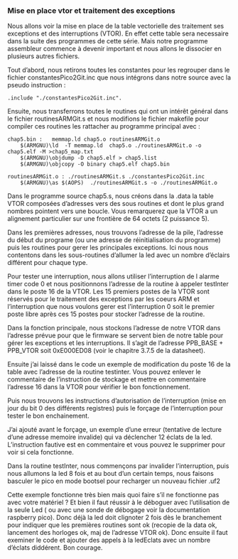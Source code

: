 ### Mise en place vtor et traitement des exceptions
Nous allons voir la mise en place de la table vectorielle des traitement ses exceptions et des interruptions (VTOR). En effet cette table sera necessaire dans la suite des programmes de cette série.
Mais notre programme assembleur commence à devenir important et nous allons le dissocier en plusieurs autres fichiers. 

Tout d’abord, nous retirons toutes les constantes pour les regrouper dans le fichier constantesPico2Git.inc que nous intégrons dans notre source avec la pseudo instruction :
```
.include "./constantesPico2Git.inc". 
```

Ensuite, nous transferrons toutes le routines qui ont un intérêt général dans le fichier routinesARMGit.s et nous modifions le fichier makefile pour compiler ces routines les rattacher au programme principal avec :

```
chap5.bin :   memmap.ld chap5.o routinesARMGit.o
	$(ARMGNU)\ld  -T memmap.ld  chap5.o ./routinesARMGit.o -o chap5.elf -M >chap5_map.txt
	$(ARMGNU)\objdump -D chap5.elf > chap5.list
	$(ARMGNU)\objcopy -O binary chap5.elf chap5.bin

routinesARMGit.o : ./routinesARMGit.s ./constantesPico2Git.inc
	$(ARMGNU)\as $(AOPS)  ./routinesARMGit.s -o ./routinesARMGit.o
```

Dans le programme source chap5.s, nous créons dans la .data la table VTOR composées d’adresses vers des sous routines et dont le plus grand nombres pointent vers une boucle.
Vous remarquerez que la VTOR a un alignement particulier sur une frontière de 64 octets (2 puissance 5).

Dans les premières adresses, nous trouvons l’adresse de la pile, l’adresse du début du programe (ou une adresse de réinitialisation du programme)  puis les routines pour gerer les principales exceptions. Ici nous nous contentons dans les sous-routines d’allumer la led avec un nombre d’éclairs différent pour chaque type.

Pour tester une interruption, nous allons utiliser l’interruption de l alarme timer code 0 et nous positionnons l’adresse de la routine à appeler testInter dans le poste 16 de la VTOR. Les 15 premiers postes de la VTOR sont réservés pour le traitement des exceptions par les coeurs ARM et l’interruption que nous voulons gerer est l’interruption 0 soit le premier poste libre après ces 15 postes pour stocker l’adresse de la routine.

Dans la fonction principale, nous stockons l’adresse de notre VTOR dans l’adresse prévue pour que le firmware se servent bien de notre table pour gérer les exceptions et les interruptions. Il s’agit de l’adresse  PPB_BASE + PPB_VTOR soit 0xE000ED08  (voir le chapitre 3.7.5 de la datasheet).

Ensuite j’ai laissé dans le code un exemple de modification du poste 16 de la table avec l’adresse de la routine testinter. Vous pouvez enlever le commentaire de l’instruction de stockage et mettre en commentaire l’adresse 16 dans la VTOR pour vérifier le bon fonctionnement.

Puis nous trouvons les instructions d’autorisation de l’interruption (mise en jour du bit 0 des différents registres) puis le forçage de l’interruption pour tester le bon enchainement.

J’ai ajouté avant le forçage, un exemple d’une erreur (tentative de lecture d’une adresse memoire invalide) qui va déclencher 12 éclats de la led. L’instruction fautive est en commentaire et vous pouvez le supprimer pour voir si cela fonctionne.

Dans la routine testInter, nous commençons par invalider l’interruption, puis nous allumons la led 8 fois et au bout d’un certain temps, nous faisons basculer le pico en mode bootsel pour recharger un nouveau fichier .uf2

Cette exemple fonctionne très bien mais quoi faire s’il ne fonctionne pas avec votre matériel ? Et bien il faut réussir à le déboguer avec l’utilisation de la seule Led ( ou avec une sonde de débogage voir la documentation raspberry pico).
Donc déjà la led doit clignoter 2 fois dès le branchement pour indiquer que les premières routines sont ok (recopie de la data ok, lancement des horloges ok, maj de l’adresse VTOR ok).
Donc ensuite il faut exeminer le code et ajouter des appels à la ledEclats avec un nombre d’éclats diddérent. Bon courage.
